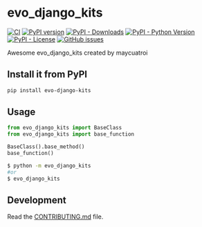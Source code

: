 # evo_django_kits

[![CI](https://github.com/maycuatroi/evo-django-kits/actions/workflows/main.yml/badge.svg)](https://github.com/maycuatroi/evo-django-kits/actions/workflows/main.yml)
[![PyPI version](https://badge.fury.io/py/evo-django-kits.svg)](https://badge.fury.io/py/evo-django-kits)
[![PyPI - Downloads](https://img.shields.io/pypi/dm/evo-django-kits)](https://pypi.org/project/evo-django-kits/)
[![PyPI - Python Version](https://img.shields.io/pypi/pyversions/evo-django-kits)](https://pypi.org/project/evo-django-kits/)
[![PyPI - License](https://img.shields.io/pypi/l/evo-django-kits)](https://pypi.org/project/evo-django-kits/)
[![GitHub issues](https://img.shields.io/github/issues/maycuatroi/evo-django-kits)](
https://github.com/maycuatroi/evo-django-kits/issues
)

Awesome evo_django_kits created by maycuatroi

## Install it from PyPI

```bash
pip install evo-django-kits
```

## Usage

```py
from evo_django_kits import BaseClass
from evo_django_kits import base_function

BaseClass().base_method()
base_function()
```

```bash
$ python -m evo_django_kits
#or
$ evo_django_kits
```

## Development

Read the [CONTRIBUTING.md](CONTRIBUTING.md) file.
